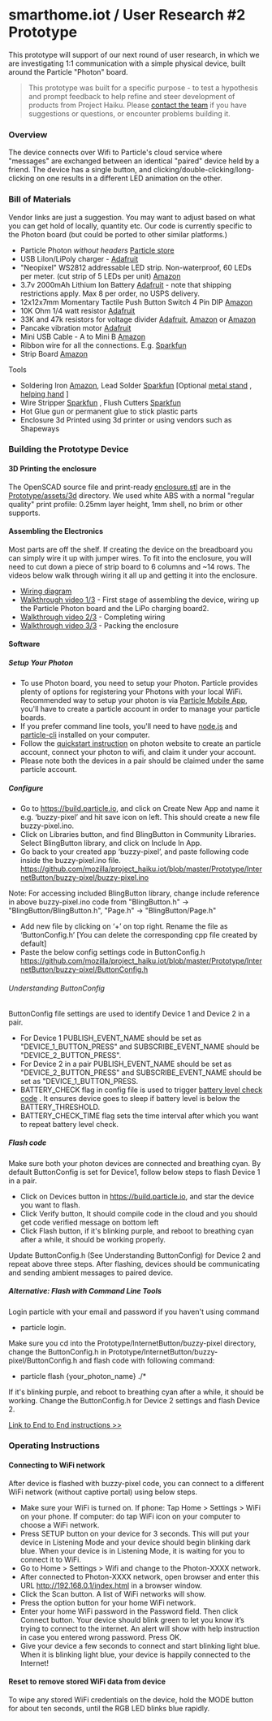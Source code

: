 # smarthome.iot / User Research #2 Prototype

This prototype will support of our next round of user research, in which we are investigating 1:1 communication with a simple physical device, built around the Particle "Photon" board.

> This prototype was built for a specific purpose - to test a hypothesis and prompt feedback to help refine and steer development of products from Project Haiku. Please [contact the team](https://wiki.mozilla.org/Connected_Devices/Projects/Project_Haiku#Getting_in_touch) if you have suggestions or questions, or encounter problems building it.

### Overview

The device connects over Wifi to Particle's cloud service where "messages" are exchanged between an identical "paired" device held by a friend. The device has a single button, and clicking/double-clicking/long-clicking on one results in a different LED animation on the other.


### Bill of Materials

Vendor links are just a suggestion. You may want to adjust based on what you can get hold of locally, quantity etc. Our code is currently specific to the Photon board (but could be ported to other similar platforms.)

* Particle Photon *without headers* [Particle store](https://store.particle.io/)
* USB LiIon/LiPoly charger - [Adafruit](https://www.adafruit.com/products/259)
* "Neopixel" WS2812 addressable LED strip. Non-waterproof, 60 LEDs per meter. (cut strip of 5 LEDs per unit) [Amazon](http://www.amazon.com/Mokungit-Programmable-Individually-Addressable-Non-waterproof/dp/B01D1EDDR8)
* 3.7v 2000mAh Lithium Ion Battery [Adafruit](https://www.adafruit.com/products/2011) - note that shipping restrictions apply. Max 8 per order, no USPS delivery.
* 12x12x7mm Momentary Tactile Push Button Switch 4 Pin DIP [Amazon](http://www.amazon.com/uxcell%C2%AE-12x12x7mm-Momentary-Button-Switch/dp/B009ERT2NQ)
* 10K Ohm 1/4 watt resistor [Adafruit](https://www.adafruit.com/products/2784)
* 33K and 47k resistors for voltage divider [Adafruit](https://www.adafruit.com/products/2786), [Amazon](http://www.amazon.com/Projects-25EP51433K0-33k-Resistors-Pack/dp/B0185FCAUY?ie=UTF8&psc=1&redirect=true&ref_=ox_sc_act_title_1&smid=ATVPDKIKX0DER)  or [Amazon](http://www.amazon.com/Projects-EPC-106-Value-Resistor-Kit/dp/B00NENE5WY?ie=UTF8&psc=1&redirect=true&ref_=oh_aui_detailpage_o02_s00)
* Pancake vibration motor [Adafruit](https://www.adafruit.com/products/1201)
* Mini USB Cable - A to Mini B [Amazon](http://www.amazon.com/StarTech-com-Mini-USB-Cable-USB2HABM6RA/dp/B004NO0L4O)
* Ribbon wire for all the connections. E.g. [Sparkfun](https://www.sparkfun.com/products/10646)
* Strip Board [Amazon](https://www.amazon.com/gp/product/B0076O73HQ/ref=oh_aui_detailpage_o00_s00?ie=UTF8&psc=1)

Tools
* Soldering Iron [Amazon](https://www.amazon.com/gp/product/B013JM4AW4/ref=oh_aui_detailpage_o08_s01?ie=UTF8&psc=1), Lead Solder [Sparkfun](https://www.sparkfun.com/products/9161) [Optional  [metal stand](https://www.sparkfun.com/products/9477) , [helping hand](http://www.amazon.com/SE-MZ101B-Helping-Magnifying-Glass/dp/B000RB38X8?ie=UTF8&psc=1&redirect=true&ref_=oh_aui_detailpage_o08_s00) ]
* Wire Stripper [Sparkfun](https://www.sparkfun.com/products/12630) , Flush Cutters [Sparkfun](https://www.sparkfun.com/products/11952)
* Hot Glue gun or permanent glue to stick plastic parts
* Enclosure 3d Printed using 3d printer or using vendors such as Shapeways




### Building the Prototype Device

#### 3D Printing the enclosure

The OpenSCAD source file and print-ready [enclosure.stl](assets/3d/enclosure.stl) are in the [Prototype/assets/3d](assets/3d) directory. We used white ABS with a normal "regular quality" print profile: 0.25mm layer height, 1mm shell, no brim or other supports.

#### Assembling the Electronics

Most parts are off the shelf. If creating the device on the breadboard you can simply wire it up with jumper wires. To fit into the enclosure, you will need to cut down a piece of strip board to 6 columns and ~14 rows. The videos below walk through wiring it all up and getting it into the enclosure.

* [Wiring diagram](assets/BlinkyButton_bb.png)
* [Walkthrough video 1/3](https://www.youtube.com/watch?v=C2MHg81-BwQ) - First stage of assembling the device, wiring up the Particle Photon board and the LiPo charging board2.
* [Walkthrough video 2/3](https://youtu.be/lktK18RHnlE) - Completing wiring
* [Walkthrough video 3/3](https://youtu.be/VAnI2gIuZO8) - Packing the enclosure


#### Software

##### Setup Your Photon

* To use Photon board, you need to setup your Photon. Particle provides plenty of options for registering your Photons with your local WiFi.  Recommended way to setup your photon is via [Particle Mobile App](https://docs.particle.io/guide/getting-started/start/photon/#prerequisites-for-setup), you'll have to create a particle account in order to manage your particle boards.
* If you prefer command line tools, you'll need to have [node.js](https://nodejs.org/) and [particle-cli](https://github.com/spark/particle-cli) installed on your computer.
* Follow the [quickstart instruction](https://docs.particle.io/guide/getting-started/start/photon/#step-1-power-on-your-device) on photon website to create an particle account, connect your photon to wifi, and claim it under your account.
* Please note both the devices in a pair should be claimed under the same particle account.


##### Configure

* Go to https://build.particle.io, and click on Create New App and name it e.g. ‘buzzy-pixel’ and hit save icon on left. This should create a new file buzzy-pixel.ino.
* Click on Libraries button, and find BlingButton in Community Libraries. Select BlingButton library, and click on Include In App.
* Go back to your created app ‘buzzy-pixel’, and paste following code inside the buzzy-pixel.ino file.
https://github.com/mozilla/project_haiku.iot/blob/master/Prototype/InternetButton/buzzy-pixel/buzzy-pixel.ino

Note: For accessing included BlingButton library, change include reference in above buzzy-pixel.ino code from "BlingButton.h" -> "BlingButton/BlingButton.h",  "Page.h" -> "BlingButton/Page.h"

* Add new file by clicking on ‘+’ on top right. Rename the file as ‘ButtonConfig.h’ [You can delete the corresponding cpp file created by default]
* Paste the below config settings code in ButtonConfig.h
https://github.com/mozilla/project_haiku.iot/blob/master/Prototype/InternetButton/buzzy-pixel/ButtonConfig.h


###### Understanding ButtonConfig

ButtonConfig file settings are used to identify Device 1 and Device 2 in a pair.
* For Device 1  PUBLISH_EVENT_NAME  should be set as "DEVICE_1_BUTTON_PRESS" and SUBSCRIBE_EVENT_NAME should be "DEVICE_2_BUTTON_PRESS".
* For Device 2 in a pair PUBLISH_EVENT_NAME  should be set as "DEVICE_2_BUTTON_PRESS" and SUBSCRIBE_EVENT_NAME should be set as "DEVICE_1_BUTTON_PRESS.
* BATTERY_CHECK flag in config file is used to trigger [battery level check code](https://github.com/mozilla/smarthome.iot/blob/master/Prototype/InternetButton/buzzy-pixel/buzzy-pixel.ino#L116) . It ensures device goes to sleep if battery level is below the BATTERY_THRESHOLD.
* BATTERY_CHECK_TIME flag sets the time interval after which you want to repeat battery level check.


##### Flash code

Make sure both your photon devices are connected and breathing cyan.  By default ButtonConfig is set for Device1, follow below steps to flash Device 1 in a pair.

* Click on Devices button in https://build.particle.io, and star the device you want to flash.
* Click Verify button, It should compile code in the cloud and you should get code verified message on bottom left
* Click Flash button, if it's blinking purple, and reboot to breathing cyan after a while, it should be working properly.

Update ButtonConfig.h (See Understanding ButtonConfig) for Device 2 and repeat above three steps. After flashing, devices should be communicating and sending ambient messages to paired device.


##### Alternative: Flash with Command Line Tools

Login particle with your email and password if you haven't using command

* particle login.

Make sure you cd into the Prototype/InternetButton/buzzy-pixel directory, change the ButtonConfig.h in Prototype/InternetButton/buzzy-pixel/ButtonConfig.h and flash code with following command:

* particle flash {your_photon_name} ./*

If it's blinking purple, and reboot to breathing cyan after a while, it should be working. Change the ButtonConfig.h for Device 2 settings and flash Device 2.

[Link to End to End instructions >>](https://drive.google.com/a/mozilla.com/file/d/0ByJ_mHuB-es3ckNXVHVpNDFPTUU/view)

### Operating Instructions

#### Connecting to WiFi network

After device is flashed with buzzy-pixel code, you can connect to a different WiFi network (without captive portal) using below steps.

* Make sure your WiFi is turned on. If phone: Tap Home > Settings > WiFi on your phone. If computer: do tap WiFi icon on your computer to choose a WiFi network.
* Press SETUP button on your device for 3 seconds. This will put your device in Listening Mode and your device should begin blinking dark blue. When your device is in Listening Mode, it is waiting for you to connect it to WiFi.
* Go to Home > Settings > Wifi and change to the Photon-XXXX network.
* After connected to Photon-XXXX network, open browser and enter this URL http://192.168.0.1/index.html in a browser window.
* Click the Scan button. A list of WiFi networks will show.
* Press the option button for your home WiFi network.
* Enter your home WiFi password in the Password field. Then click Connect button. Your device should blink green to let you know it’s trying to connect to the internet. An alert will show with help instruction in case you entered wrong password. Press OK.
* Give your device a few seconds to connect and start blinking light blue. When it is blinking light blue, your device is happily connected to the Internet!

#### Reset to remove stored WiFi data from device
To wipe any stored WiFi credentials on the device, hold the MODE button for about ten seconds, until the RGB LED blinks blue rapidly.
